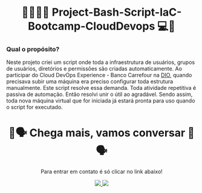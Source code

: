 <h1 align="center">👨🏾‍💻🤳 Project-Bash-Script-IaC-Bootcamp-CloudDevops 💻🤳</h1>

### Qual o propósito?
Neste projeto criei um script onde toda a infraestrutura de usuários, grupos de usuários, diretórios e permissões são criadas automaticamente. Ao participar do Cloud DevOps Experience - Banco Carrefour na [DIO](https://web.dio.me/home), quando precisava subir uma máquina era preciso configurar toda estrutura manualmente. Este script resolve essa demanda. Toda atividade repetitiva é passiva de automação. Então resolvi unir o útil ao agradável. Sendo assim, toda nova máquina virtual que for iniciada já estará pronta para uso quando o script for executado.


<h1 align="center">💬🗣 Chega mais, vamos conversar 💬🗣</h1>

<section class="social_networks">
  <p align="center">Para entrar em contato é só clicar no link abaixo!<br></p>
  <div align="center" class="contacts" >
    <a href="https://www.linkedin.com/in/micael-maicon/" target="_blank" alt="Linkedin do autor" rel="nofollow">
    <img src="https://camo.githubusercontent.com/fcc551d4cff1847eb5a8ee518859132d52149a6db9f37833fdbea96451684bb6/68747470733a2f2f696d672e736869656c64732e696f2f62616467652f2d4c696e6b6564696e2d3143314331433f7374796c653d666f722d7468652d6261646765266c6f676f3d4c696e6b6564696e266c6f676f436f6c6f723d303046464646266c696e6b3d68747470733a2f2f7777772e6c696e6b6564696e2e636f6d2f696e2f69757269636f6465" style="max-width: 100%;">
  </a>
  <a href="https://discord.gg/QXGn6nt2" target="_blank" alt="Discord do autor" rel="nofollow">
    <img src="https://camo.githubusercontent.com/964caa47c23f903c00d8966c08f42ee934635bae58d018b5e69b9d08f5e41d42/68747470733a2f2f696d672e736869656c64732e696f2f62616467652f2d446973636f72642d3143314331433f7374796c653d666f722d7468652d6261646765266c6f676f3d446973636f7264266c6f676f436f6c6f723d303046464646266c696e6b3d68747470733a2f2f646973636f72642e67672f516576444a71437a6159" style="max-width: 100%;">
  </a>
  </div>  
<section>
